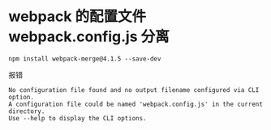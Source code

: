 # webpack 的配置文件 webpack.config.js 分离


```vue
npm install webpack-merge@4.1.5 --save-dev
```


报错
```vue
No configuration file found and no output filename configured via CLI option.
A configuration file could be named 'webpack.config.js' in the current directory.
Use --help to display the CLI options.

```